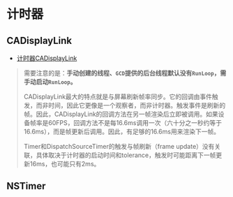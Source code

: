 # 计时器

## CADisplayLink

- [计时器CADisplayLink](https://www.jianshu.com/p/4e39d41f2511)

> 需要注意的是：**手动创建的线程、`GCD`提供的后台线程默认没有`RunLoop`，需手动启动`RunLoop`。**
> 
> CADisplayLink最大的特点就是与屏幕刷新帧率同步。它的回调由事件触发，而非时间，因此它更像是一个观察者，而非计时器。触发事件是刷新的帧。因此，CADisplayLink的回调方法在另一帧渲染后立即被调用。如果设备帧率是60FPS，回调方法不是每16.6ms调用一次（六十分之一秒约等于16.6ms），而是帧更新后调用。因此，有足够的16.6ms用来渲染下一帧。
>
> Timer和DispatchSourceTimer的触发与帧刷新（frame update）没有关联，具体取决于计时器的启动时间和tolerance，触发时可能距离下一帧更新16ms，也可能只有2ms。

## NSTimer

